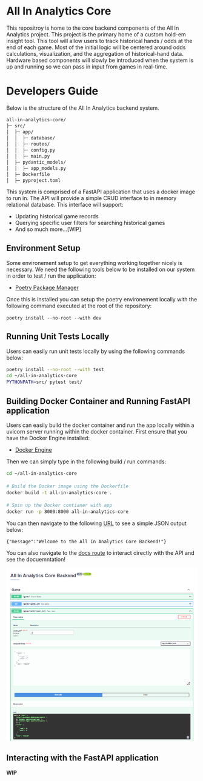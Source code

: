 # All In Analytics Core
This repositroy is home to the core backend components of the All In Analytics project. This project is the primary home of a custom hold-em insight tool. This tool will allow users to track historical hands / odds at the end of each game. Most of the initial logic will be centered around odds calculations, visualization, and the aggregation of historical-hand data. Hardware based components will slowly be introduced when the system is up and running so we can pass in input from games in real-time.

# Developers Guide

Below is the structure of the All In Analytics  backend system.

```
all-in-analytics-core/
├─ src/
│  ├─ app/
│  │  ├─ database/
│  │  ├─ routes/
│  │  ├─ config.py
│  │  ├─ main.py
│  ├─ pydantic_models/
│  │  ├─ app_models.py
│  ├─ Dockerfile
│  ├─ pyproject.toml
```
This system is comprised of a FastAPI application that uses a docker image to run in. The API will provide a simple CRUD interface to in memory relational database. This interface will support:

- Updating historical game records
- Querying specific user filters for searching historical games
- And so much more...[WIP]

## Environment Setup

Some environement setup to get everything working together nicely is necessary. We need the following tools below to be installed on our system in order to test / run the application:

- [Poetry Package Manager](https://python-poetry.org/docs/)

Once this is installed you can setup the poetry environement locally with the following command executed at the root of the repository:

`poetry install --no-root --with dev`

## Running Unit Tests Locally

Users can easily run unit tests locally by using the following commands below:

```bash
poetry install --no-root --with test
cd ~/all-in-analytics-core
PYTHONPATH=src/ pytest test/
```

## Building Docker Container and Running FastAPI application

Users can easily build the docker container and run the app locally within a uvicorn server running within the docker container. First ensure that you have the Docker Engine installed:

- [Docker Engine](https://docs.docker.com/engine/install/ubuntu/)

Then we can simply type in the following build / run commands:

```bash
cd ~/all-in-analytics-core

# Build the Docker image using the Dockerfile
docker build -t all-in-analytics-core .

# Spin up the Docker contianer with app
docker run -p 8000:8000 all-in-analytics-core
```

You can then navigate to the following [URL](http://localhost:8000/) to see a simple JSON output below:

```
{"message":"Welcome to the All In Analytics Core Backend!"}
```
You can also navigate to the [docs route](http://localhost:8000/docs) to interact directly with the API and see the docuemntation!

![Docs Image](docs/images/docs_page_screenshot.png)

## Interacting with the FastAPI application
**WIP**
